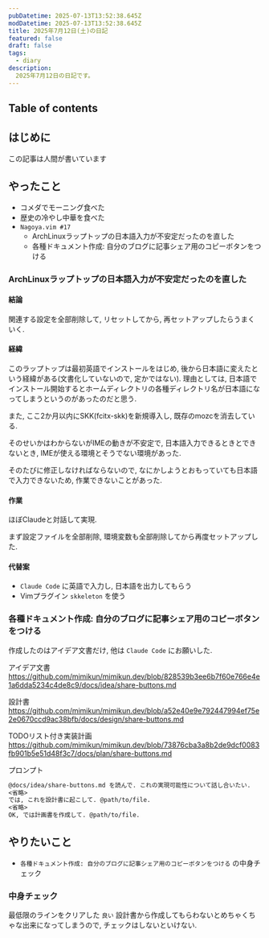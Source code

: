```yaml
---
pubDatetime: 2025-07-13T13:52:38.645Z
modDatetime: 2025-07-13T13:52:38.645Z
title: 2025年7月12日(土)の日記
featured: false
draft: false
tags:
  - diary
description:
  2025年7月12日の日記です。
---
```


## Table of contents

## はじめに

この記事は人間が書いています

## やったこと

- コメダでモーニング食べた
- 歴史の冷やし中華を食べた
- `Nagoya.vim #17`
    - ArchLinuxラップトップの日本語入力が不安定だったのを直した
    - 各種ドキュメント作成: 自分のブログに記事シェア用のコピーボタンをつける

### ArchLinuxラップトップの日本語入力が不安定だったのを直した

#### 結論

関連する設定を全部削除して, リセットしてから, 再セットアップしたらうまくいく.

#### 経緯

このラップトップは最初英語でインストールをはじめ, 後から日本語に変えたという経緯がある(文書化していないので, 定かではない).
理由としては, 日本語でインストール開始するとホームディレクトリの各種ディレクトリ名が日本語になってしまうというのがあったのだと思う.

また, ここ2か月以内にSKK(fcitx-skk)を新規導入し, 既存のmozcを消去している.

そのせいかはわからないがIMEの動きが不安定で, 日本語入力できるときとできないとき, IMEが使える環境とそうでない環境があった.

そのたびに修正しなければならないので, なにかしようとおもっていても日本語で入力できないため, 作業できないことがあった.

#### 作業

ほぼClaudeと対話して実現.

まず設定ファイルを全部削除, 環境変数も全部削除してから再度セットアップした.

#### 代替案

- `Claude Code` に英語で入力し, 日本語を出力してもらう
- Vimプラグイン `skkeleton` を使う

### 各種ドキュメント作成: 自分のブログに記事シェア用のコピーボタンをつける

作成したのはアイデア文書だけ, 他は `Claude Code` にお願いした.

アイデア文書
https://github.com/mimikun/mimikun.dev/blob/828539b3ee6b7f60e766e4e1a6dda5234c4de8c9/docs/idea/share-buttons.md

設計書
https://github.com/mimikun/mimikun.dev/blob/a52e40e9e792447994ef75e2e0670ccd9ac38bfb/docs/design/share-buttons.md

TODOリスト付き実装計画
https://github.com/mimikun/mimikun.dev/blob/73876cba3a8b2de9dcf0083fb901b5e51d48f3c7/docs/plan/share-buttons.md

プロンプト

```md
@docs/idea/share-buttons.md を読んで. これの実現可能性について話し合いたい.
<省略>
では, これを設計書に起こして. @path/to/file. 
<省略>
OK, では計画書を作成して. @path/to/file.
```

## やりたいこと

- `各種ドキュメント作成: 自分のブログに記事シェア用のコピーボタンをつける` の中身チェック

### 中身チェック

最低限のラインをクリアした `良い` 設計書から作成してもらわないとめちゃくちゃな出来になってしまうので, チェックはしないといけない.

